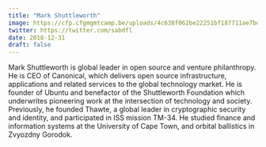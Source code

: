 ```yaml
---
title: "Mark Shuttleworth"
image: https://cfp.cfgmgmtcamp.be/uploads/4c638f062be22251bf187711ae7bd0b30bbf628ff3b618fe04.jpeg
twitter: https://twitter.com/sabdfl
date: 2018-12-31
draft: false
---
```


Mark Shuttleworth is global leader in open source and venture philanthropy.
He is CEO of Canonical, which delivers open source infrastructure, applications and related services to the global technology market.
He is founder of Ubuntu and benefactor of the Shuttleworth Foundation which underwrites pioneering work at the intersection of technology and society.
Previously, he founded Thawte, a global leader in cryptographic security and identity, and participated in ISS mission TM-34.
He studied finance and information systems at the University of Cape Town, and orbital ballistics in Zvyozdny Gorodok.
